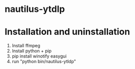 # nautilus-ytdlp

# Installation and uninstallation
1. Install ffmpeg
2. Install python + pip
3. pip install winotify easygui
4. run "python bin/nautilus-ytldp"
